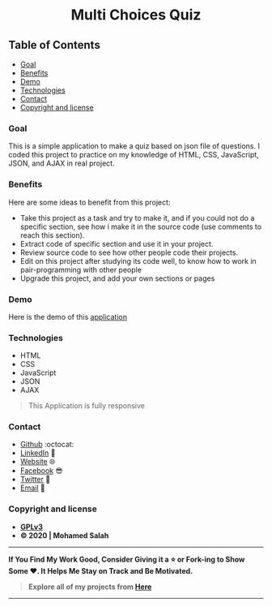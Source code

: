 <h1 align="center">Multi Choices Quiz</h1>

## Table of Contents

- [Goal](#goal)
- [Benefits](#benefits)
- [Demo](#demo)
- [Technologies](#technologies)
- [Contact](#contact)
- [Copyright and license](#copyright-and-license)

### Goal

This is a simple application to make a quiz based on json file of questions. I coded this project to practice on my knowledge of HTML, CSS, JavaScript, JSON, and AJAX in real project.

### Benefits

Here are some ideas to benefit from this project:

- Take this project as a task and try to make it, and if you could not do a specific section, see how i make it in the source code (use comments to reach this section).
- Extract code of specific section and use it in your project.
- Review source code to see how other people code their projects.
- Edit on this project after studying its code well, to know how to work in pair-programming with other people
- Upgrade this project, and add your own sections or pages

### Demo

Here is the demo of this [application](https://salahineo.github.io/Multi-Choices-Quiz/)

### Technologies

- HTML
- CSS
- JavaScript
- JSON
- AJAX

> This Application is fully responsive

### Contact

- [Github](https://github.com/salahineo) :octocat:
- [LinkedIn](https://linkedin.com/in/salahineo) 💼
- [Website](https://salahineo.github.io/salahineo/) :globe_with_meridians:
- [Facebook](https://facebook.com/salahineo) 😎
- [Twitter](https://twitter.com/salahineo) 🐤
- <a href="mailto:salahineo.work@gmail.com">Email</a> :email:

### Copyright and license

- **[GPLv3](https://www.gnu.org/licenses/gpl-3.0)**
- **© 2020 | Mohamed Salah**

---

**If You Find My Work Good, Consider Giving it a :star: or Fork-ing to Show Some :heart:. It Helps Me Stay on Track and Be Motivated.**

> **Explore all of my projects from [Here](https://github.com/salahineo/Projects-Reference)**

---
